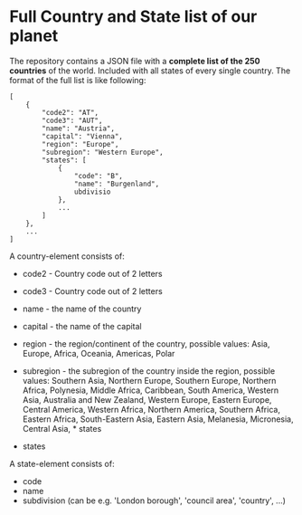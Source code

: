 # Full Country and State list of our planet

The repository contains a JSON file with a __complete list of the 250 countries__ of the world. Included with all states of every single country.
The format of the full list is like following:

```
[
	{
	    "code2": "AT",
	    "code3": "AUT",
	    "name": "Austria",
	    "capital": "Vienna",
	    "region": "Europe",
	    "subregion": "Western Europe",
	    "states": [
		    {
		        "code": "B",
		        "name": "Burgenland",
		        ubdivisio
		    },
		    ...
		]
	},
	...
]
```

A country-element consists of:

* code2 - Country code out of 2 letters
* code3 - Country code out of 2 letters
* name - the name of the country
* capital - the name of the capital
* region - the region/continent of the country, possible values: Asia, Europe, Africa, Oceania, Americas, Polar 
* subregion - the subregion of the country inside the region, possible values: Southern Asia, Northern Europe, Southern Europe, Northern Africa, Polynesia, Middle Africa, Caribbean, South America, Western Asia, Australia and New Zealand, Western Europe, Eastern Europe, Central America, Western Africa, Northern America, Southern Africa, Eastern Africa, South-Eastern Asia, Eastern Asia, Melanesia, Micronesia, Central Asia, * states

* states

A state-element consists of:

* code
* name
* subdivision (can be e.g. 'London borough', 'council area', 'country', ...)
